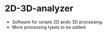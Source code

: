 # 2D-3D-analyzer
 - Software for simple 2D ando 3D processing.
 - More processing types to be added.
